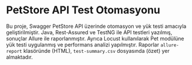 # PetStore API Test Otomasyonu

Bu proje, Swagger PetStore API üzerinde otomasyon ve yük testi amacıyla geliştirilmiştir. Java, Rest-Assured ve TestNG ile API testleri yazılmış, sonuçlar Allure ile raporlanmıştır. Ayrıca Locust kullanılarak Pet modülüne yük testi uygulanmış ve performans analizi yapılmıştır. Raporlar `allure-report` klasöründe (HTML), `test-summary.csv` dosyasında (özet) yer almaktadır.
